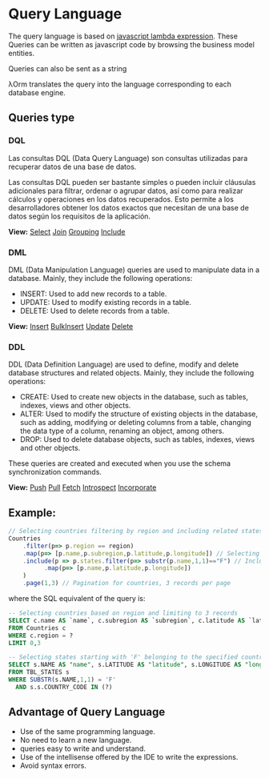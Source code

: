 # Query Language

The query language is based on [javascript lambda expression](https://developer.mozilla.org/en-US/docs/Web/JavaScript/Reference/Functions/Arrow_functions).
These Queries can be written as javascript code by browsing the business model entities.

Queries can also be sent as a string

λOrm translates the query into the language corresponding to each database engine.

## Queries type

### DQL

Las consultas DQL (Data Query Language) son consultas utilizadas para recuperar datos de una base de datos.

Las consultas DQL pueden ser bastante simples o pueden incluir cláusulas adicionales para filtrar, ordenar o agrupar datos, así como para realizar cálculos y operaciones en los datos recuperados. Esto permite a los desarrolladores obtener los datos exactos que necesitan de una base de datos según los requisitos de la aplicación.

**View:** [Select](https://github.com/lambda-orm/lambdaorm/wiki/Select)
[Join](https://github.com/lambda-orm/lambdaorm/wiki/Join)
[Grouping](https://github.com/lambda-orm/lambdaorm/wiki/Grouping)
[Include](https://github.com/lambda-orm/lambdaorm/wiki/Include)

### DML

DML (Data Manipulation Language) queries are used to manipulate data in a database. Mainly, they include the following operations:

- INSERT: Used to add new records to a table.
- UPDATE: Used to modify existing records in a table.
- DELETE: Used to delete records from a table.

**View:** [Insert](https://github.com/lambda-orm/lambdaorm/wiki/Insert)
[BulkInsert](https://github.com/lambda-orm/lambdaorm/wiki/BulkInsert)
[Update](https://github.com/lambda-orm/lambdaorm/wiki/Update)
[Delete](https://github.com/lambda-orm/lambdaorm/wiki/Delete)

### DDL

DDL (Data Definition Language) are used to define, modify and delete database structures and related objects. Mainly, they include the following operations:

- CREATE: Used to create new objects in the database, such as tables, indexes, views and other objects.
- ALTER: Used to modify the structure of existing objects in the database, such as adding, modifying or deleting columns from a table, changing the data type of a column, renaming an object, among others.
- DROP: Used to delete database objects, such as tables, indexes, views and other objects.

These queries are created and executed when you use the schema synchronization commands.

**View:** [Push](https://github.com/lambda-orm/lambdaorm/wiki/SchemaSynchronization-Push)
[Pull](https://github.com/lambda-orm/lambdaorm/wiki/SchemaSynchronization-Pull)
[Fetch](https://github.com/lambda-orm/lambdaorm/wiki/SchemaSynchronization-Fetch)
[Introspect](https://github.com/lambda-orm/lambdaorm/wiki/SchemaSynchronization-Introspect)
[Incorporate](https://github.com/lambda-orm/lambdaorm/wiki/SchemaSynchronization-Incorporate)

## Example:

```Typescript
// Selecting countries filtering by region and including related states starting with 'F', with pagination
Countries
	.filter(p=> p.region == region)	
	.map(p=> [p.name,p.subregion,p.latitude,p.longitude]) // Selecting country fields
	.include(p => p.states.filter(p=> substr(p.name,1,1)=="F") // Including states starting with 'F'
		  .map(p=> [p.name,p.latitude,p.longitude])
	)
	.page(1,3) // Pagination for countries, 3 records per page
```

where the SQL equivalent of the query is:

```sql
-- Selecting countries based on region and limiting to 3 records
SELECT c.name AS `name`, c.subregion AS `subregion`, c.latitude AS `latitude`, c.longitude AS `longitude`, c.iso3 AS `__iso3` 
FROM Countries c  
WHERE c.region = ? 
LIMIT 0,3

-- Selecting states starting with 'F' belonging to the specified countries
SELECT s.NAME AS "name", s.LATITUDE AS "latitude", s.LONGITUDE AS "longitude", s.COUNTRY_CODE AS "__parentId" 
FROM TBL_STATES s  
WHERE SUBSTR(s.NAME,1,1) = 'F'
  AND s.s.COUNTRY_CODE IN (?) 
```

## Advantage of Query Language

- Use of the same programming language.
- No need to learn a new language.
- queries easy to write and understand.
- Use of the intellisense offered by the IDE to write the expressions.
- Avoid syntax errors.
